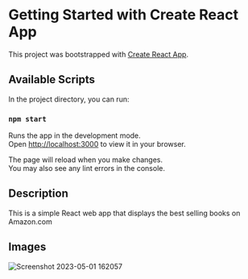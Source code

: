 # Getting Started with Create React App

This project was bootstrapped with [Create React App](https://github.com/facebook/create-react-app).

## Available Scripts

In the project directory, you can run:

### `npm start`

Runs the app in the development mode.\
Open [http://localhost:3000](http://localhost:3000) to view it in your browser.

The page will reload when you make changes.\
You may also see any lint errors in the console.

## Description
This is a simple React web app that displays the best selling books on Amazon.com

## Images

![Screenshot 2023-05-01 162057](https://user-images.githubusercontent.com/78065184/235548634-c9d50ee4-ecb6-4580-8af7-1fc08d4b3f9e.png)
